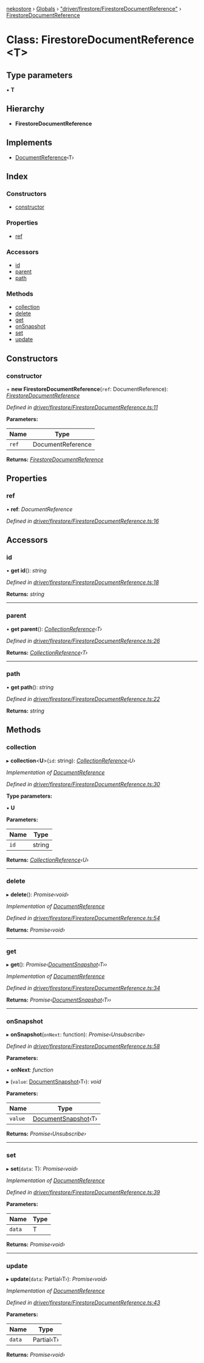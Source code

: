 [nekostore](../README.md) › [Globals](../globals.md) › ["driver/firestore/FirestoreDocumentReference"](../modules/_driver_firestore_firestoredocumentreference_.md) › [FirestoreDocumentReference](_driver_firestore_firestoredocumentreference_.firestoredocumentreference.md)

# Class: FirestoreDocumentReference <**T**>

## Type parameters

▪ **T**

## Hierarchy

* **FirestoreDocumentReference**

## Implements

* [DocumentReference](../interfaces/_documentreference_.documentreference.md)‹T›

## Index

### Constructors

* [constructor](_driver_firestore_firestoredocumentreference_.firestoredocumentreference.md#constructor)

### Properties

* [ref](_driver_firestore_firestoredocumentreference_.firestoredocumentreference.md#ref)

### Accessors

* [id](_driver_firestore_firestoredocumentreference_.firestoredocumentreference.md#id)
* [parent](_driver_firestore_firestoredocumentreference_.firestoredocumentreference.md#parent)
* [path](_driver_firestore_firestoredocumentreference_.firestoredocumentreference.md#path)

### Methods

* [collection](_driver_firestore_firestoredocumentreference_.firestoredocumentreference.md#collection)
* [delete](_driver_firestore_firestoredocumentreference_.firestoredocumentreference.md#delete)
* [get](_driver_firestore_firestoredocumentreference_.firestoredocumentreference.md#get)
* [onSnapshot](_driver_firestore_firestoredocumentreference_.firestoredocumentreference.md#onsnapshot)
* [set](_driver_firestore_firestoredocumentreference_.firestoredocumentreference.md#set)
* [update](_driver_firestore_firestoredocumentreference_.firestoredocumentreference.md#update)

## Constructors

###  constructor

\+ **new FirestoreDocumentReference**(`ref`: DocumentReference): *[FirestoreDocumentReference](_driver_firestore_firestoredocumentreference_.firestoredocumentreference.md)*

*Defined in [driver/firestore/FirestoreDocumentReference.ts:11](https://github.com/esnya/nekostore/blob/de830f5/src/driver/firestore/FirestoreDocumentReference.ts#L11)*

**Parameters:**

Name | Type |
------ | ------ |
`ref` | DocumentReference |

**Returns:** *[FirestoreDocumentReference](_driver_firestore_firestoredocumentreference_.firestoredocumentreference.md)*

## Properties

###  ref

• **ref**: *DocumentReference*

*Defined in [driver/firestore/FirestoreDocumentReference.ts:16](https://github.com/esnya/nekostore/blob/de830f5/src/driver/firestore/FirestoreDocumentReference.ts#L16)*

## Accessors

###  id

• **get id**(): *string*

*Defined in [driver/firestore/FirestoreDocumentReference.ts:18](https://github.com/esnya/nekostore/blob/de830f5/src/driver/firestore/FirestoreDocumentReference.ts#L18)*

**Returns:** *string*

___

###  parent

• **get parent**(): *[CollectionReference](../interfaces/_collectionreference_.collectionreference.md)‹T›*

*Defined in [driver/firestore/FirestoreDocumentReference.ts:26](https://github.com/esnya/nekostore/blob/de830f5/src/driver/firestore/FirestoreDocumentReference.ts#L26)*

**Returns:** *[CollectionReference](../interfaces/_collectionreference_.collectionreference.md)‹T›*

___

###  path

• **get path**(): *string*

*Defined in [driver/firestore/FirestoreDocumentReference.ts:22](https://github.com/esnya/nekostore/blob/de830f5/src/driver/firestore/FirestoreDocumentReference.ts#L22)*

**Returns:** *string*

## Methods

###  collection

▸ **collection**<**U**>(`id`: string): *[CollectionReference](../interfaces/_collectionreference_.collectionreference.md)‹U›*

*Implementation of [DocumentReference](../interfaces/_documentreference_.documentreference.md)*

*Defined in [driver/firestore/FirestoreDocumentReference.ts:30](https://github.com/esnya/nekostore/blob/de830f5/src/driver/firestore/FirestoreDocumentReference.ts#L30)*

**Type parameters:**

▪ **U**

**Parameters:**

Name | Type |
------ | ------ |
`id` | string |

**Returns:** *[CollectionReference](../interfaces/_collectionreference_.collectionreference.md)‹U›*

___

###  delete

▸ **delete**(): *Promise‹void›*

*Implementation of [DocumentReference](../interfaces/_documentreference_.documentreference.md)*

*Defined in [driver/firestore/FirestoreDocumentReference.ts:54](https://github.com/esnya/nekostore/blob/de830f5/src/driver/firestore/FirestoreDocumentReference.ts#L54)*

**Returns:** *Promise‹void›*

___

###  get

▸ **get**(): *Promise‹[DocumentSnapshot](../interfaces/_documentsnapshot_.documentsnapshot.md)‹T››*

*Implementation of [DocumentReference](../interfaces/_documentreference_.documentreference.md)*

*Defined in [driver/firestore/FirestoreDocumentReference.ts:34](https://github.com/esnya/nekostore/blob/de830f5/src/driver/firestore/FirestoreDocumentReference.ts#L34)*

**Returns:** *Promise‹[DocumentSnapshot](../interfaces/_documentsnapshot_.documentsnapshot.md)‹T››*

___

###  onSnapshot

▸ **onSnapshot**(`onNext`: function): *Promise‹Unsubscribe›*

*Defined in [driver/firestore/FirestoreDocumentReference.ts:58](https://github.com/esnya/nekostore/blob/de830f5/src/driver/firestore/FirestoreDocumentReference.ts#L58)*

**Parameters:**

▪ **onNext**: *function*

▸ (`value`: [DocumentSnapshot](../interfaces/_documentsnapshot_.documentsnapshot.md)‹T›): *void*

**Parameters:**

Name | Type |
------ | ------ |
`value` | [DocumentSnapshot](../interfaces/_documentsnapshot_.documentsnapshot.md)‹T› |

**Returns:** *Promise‹Unsubscribe›*

___

###  set

▸ **set**(`data`: T): *Promise‹void›*

*Implementation of [DocumentReference](../interfaces/_documentreference_.documentreference.md)*

*Defined in [driver/firestore/FirestoreDocumentReference.ts:39](https://github.com/esnya/nekostore/blob/de830f5/src/driver/firestore/FirestoreDocumentReference.ts#L39)*

**Parameters:**

Name | Type |
------ | ------ |
`data` | T |

**Returns:** *Promise‹void›*

___

###  update

▸ **update**(`data`: Partial‹T›): *Promise‹void›*

*Implementation of [DocumentReference](../interfaces/_documentreference_.documentreference.md)*

*Defined in [driver/firestore/FirestoreDocumentReference.ts:43](https://github.com/esnya/nekostore/blob/de830f5/src/driver/firestore/FirestoreDocumentReference.ts#L43)*

**Parameters:**

Name | Type |
------ | ------ |
`data` | Partial‹T› |

**Returns:** *Promise‹void›*
